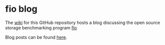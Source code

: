 # fio blog

The [wiki](https://github.com/vincentkfu/fio-blog/wiki) for this GitHub repository hosts a blog discussing the open source storage benchmarking program [fio](https://github.com/axboe/fio)

Blog posts can be found [here](https://github.com/vincentkfu/fio-blog/wiki).
